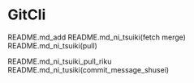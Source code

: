 # GitCli
README.md_add
README.md_ni_tsuiki(fetch merge)
README.md_ni_tsuiki(pull)

README.md_ni_tsuiki_pull_riku
README.md_ni_tusiki(commit_message_shusei)
